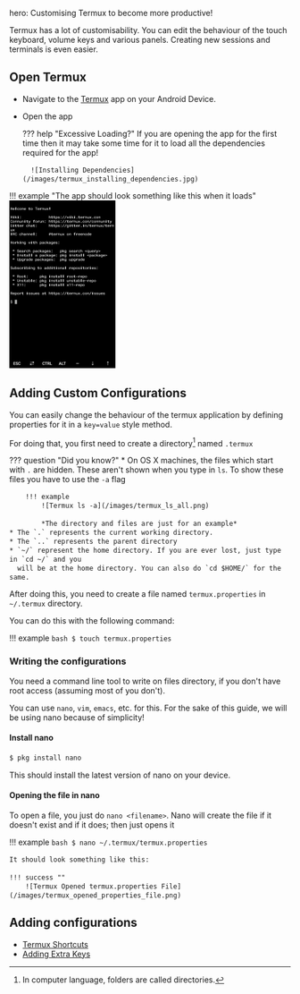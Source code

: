 hero: Customising Termux to become more productive!


Termux has a lot of customisability. You can edit the behaviour of the touch keyboard, volume keys and various panels.
Creating new sessions and terminals is even easier.

## Open Termux

* Navigate to the [Termux](../index.md) app on your Android Device.
* Open the app

    ??? help "Excessive Loading?"
        If you are opening the app for the first time then it may take some time
        for it to load all the dependencies required for the app!
        
        ![Installing Dependencies](/images/termux_installing_dependencies.jpg)

!!! example "The app should look something like this when it loads"
    ![Termux Loaded](/images/termux_loaded.png)



## Adding Custom Configurations
You can easily change the behaviour of the termux application by defining properties for it
in a `key=value` style method.

For doing that, you first need to create a directory[^1] named `.termux`

??? question "Did you know?"
    * On OS X machines, the files which start with `.` are hidden.
      These aren't shown when you type in `ls`. To show these files you have to use the `-a` flag

        !!! example
            ![Termux ls -a](/images/termux_ls_all.png)

            *The directory and files are just for an example*
    * The `.` represents the current working directory.
    * The `..` represents the parent directory
    * `~/` represent the home directory. If you are ever lost, just type in `cd ~/` and you
      will be at the home directory. You can also do `cd $HOME/` for the same.

After doing this, you need to create a file named `termux.properties` in `~/.termux` directory.

You can do this with the following command:

!!! example
    ```bash
    $ touch termux.properties
    ```

### Writing the configurations

You need a command line tool to write on files directory, if you don't have root access (assuming most of you don't).

You can use `nano`, `vim`, `emacs`, etc. for this.
For the sake of this guide, we will be using nano because of simplicity!

#### Install nano
```bash
$ pkg install nano
```
This should install the latest version of nano on your device.

#### Opening the file in nano
To open a file, you just do `nano <filename>`. Nano will create the file if it doesn't exist
and if it does; then just opens it

!!! example
    ```bash
    $ nano ~/.termux/termux.properties
    ```

    It should look something like this:

    !!! success ""
        ![Termux Opened termux.properties File](/images/termux_opened_properties_file.png)

## Adding configurations
* [Termux Shortcuts](./extra_keys.md#understanding-keys-on-termux-and-shortcuts)
* [Adding Extra Keys](./extra_keys.md#adding-extra-keys)


<!-- Footnotes -->
[^1]: In computer language, folders are called directories.